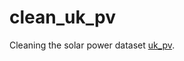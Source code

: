 # clean_uk_pv
Cleaning the solar power dataset [uk_pv](https://huggingface.co/datasets/openclimatefix/uk_pv).
